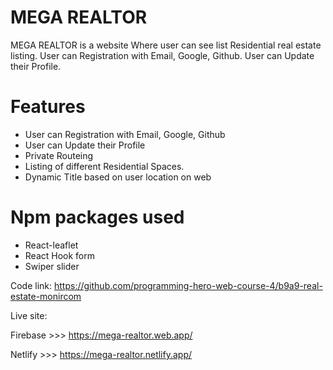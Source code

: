 # MEGA REALTOR


MEGA REALTOR is a website Where user can see list Residential real estate listing. User can Registration with Email, Google, Github. 
User can Update their Profile.

#  Features

- User can Registration with Email, Google, Github 
- User can Update their Profile
- Private Routeing
- Listing of different Residential Spaces.
- Dynamic Title based on user location on web

# Npm packages used  

* React-leaflet
* React Hook form
* Swiper slider


Code link:
https://github.com/programming-hero-web-course-4/b9a9-real-estate-monircom

Live site:

Firebase >>> https://mega-realtor.web.app/

Netlify >>> https://mega-realtor.netlify.app/
